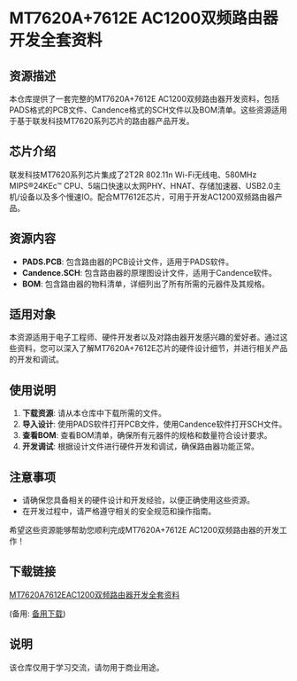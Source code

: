 # MT7620A+7612E AC1200双频路由器开发全套资料

## 资源描述

本仓库提供了一套完整的MT7620A+7612E AC1200双频路由器开发资料，包括PADS格式的PCB文件、Candence格式的SCH文件以及BOM清单。这些资源适用于基于联发科技MT7620系列芯片的路由器产品开发。

## 芯片介绍

联发科技MT7620系列芯片集成了2T2R 802.11n Wi-Fi无线电、580MHz MIPS®24KEc™ CPU、5端口快速以太网PHY、HNAT、存储加速器、USB2.0主机/设备以及多个慢速IO。配合MT7612E芯片，可用于开发AC1200双频路由器产品。

## 资源内容

- **PADS.PCB**: 包含路由器的PCB设计文件，适用于PADS软件。
- **Candence.SCH**: 包含路由器的原理图设计文件，适用于Candence软件。
- **BOM**: 包含路由器的物料清单，详细列出了所有所需的元器件及其规格。

## 适用对象

本资源适用于电子工程师、硬件开发者以及对路由器开发感兴趣的爱好者。通过这些资料，您可以深入了解MT7620A+7612E芯片的硬件设计细节，并进行相关产品的开发和调试。

## 使用说明

1. **下载资源**: 请从本仓库中下载所需的文件。
2. **导入设计**: 使用PADS软件打开PCB文件，使用Candence软件打开SCH文件。
3. **查看BOM**: 查看BOM清单，确保所有元器件的规格和数量符合设计要求。
4. **开发调试**: 根据设计文件进行硬件开发和调试，确保路由器功能正常。

## 注意事项

- 请确保您具备相关的硬件设计和开发经验，以便正确使用这些资源。
- 在开发过程中，请严格遵守相关的安全规范和操作指南。

希望这些资源能够帮助您顺利完成MT7620A+7612E AC1200双频路由器的开发工作！

## 下载链接
[MT7620A7612EAC1200双频路由器开发全套资料](https://pan.quark.cn/s/74731923639f) 

(备用: [备用下载](https://pan.baidu.com/s/14leUtI5CrJ5K9v7yrKB5uw?pwd=ad50))

## 说明

该仓库仅用于学习交流，请勿用于商业用途。
